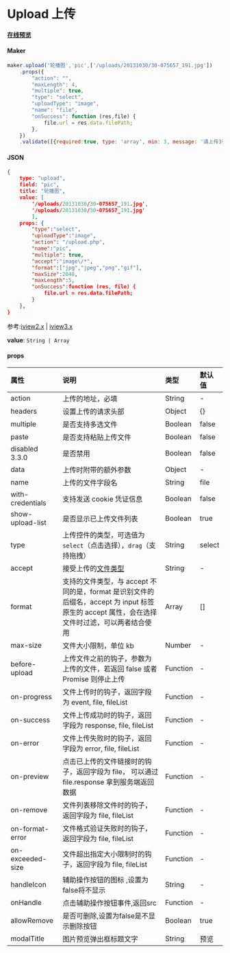 # Upload 上传


#### [在线预览](https://jsrun.pro/dehKp/edit)

#### Maker
```js
maker.upload('轮播图','pic',['/uploads/20131030/30-075657_191.jpg'])
    .props({
        "action": "",
        "maxLength": 4,
        "multiple": true,
        "type": "select",
        "uploadType": "image",
        "name": "file",
        "onSuccess": function (res,file) {
            file.url = res.data.filePath;
        },
    })
    .validate([{required:true, type: 'array', min: 3, message: '请上传3张图片', trigger: 'change'}])
```

#### JSON
```json
{
    type: "upload",
    field: "pic",
    title: "轮播图",
    value: [
        '/uploads/20131030/30-075657_191.jpg',
        '/uploads/20131030/30-075657_191.jpg'
        ],
    props: {
        "type":"select",
        "uploadType":"image",
        "action": "/upload.php",
        "name":"pic",
        "multiple": true,
        "accept":"image\/*",
        "format":["jpg","jpeg","png","gif"],
        "maxSize":2048,
        "maxLength":5,
        "onSuccess":function (res, file) {
            file.url = res.data.filePath;
        }
    },
}
```
参考:[iview2.x](http://v2.iviewui.com/components/upload#API) | [iview3.x](https://www.iviewui.com/components/upload#API)

**value**: `String | Array`

#### props

| 属性              | 说明                                                         | 类型     | 默认值 |
| :---------------- | :----------------------------------------------------------- | :------- | :----- |
| action            | 上传的地址，必填                                             | String   | -      |
| headers           | 设置上传的请求头部                                           | Object   | {}     |
| multiple          | 是否支持多选文件                                             | Boolean  | false  |
| paste             | 是否支持粘贴上传文件                                         | Boolean  | false  |
| disabled 3.3.0    | 是否禁用                                                     | Boolean  | false  |
| data              | 上传时附带的额外参数                                         | Object   | -      |
| name              | 上传的文件字段名                                             | String   | file   |
| with-credentials  | 支持发送 cookie 凭证信息                                     | Boolean  | false  |
| show-upload-list  | 是否显示已上传文件列表                                       | Boolean  | true   |
| type              | 上传控件的类型，可选值为 `select`（点击选择），`drag`（支持拖拽） | String   | select |
| accept            | 接受上传的[文件类型](https://developer.mozilla.org/en-US/docs/Web/HTML/Element/input#attr-accept) | String   | -      |
| format            | 支持的文件类型，与 accept 不同的是，format 是识别文件的后缀名，accept 为 input 标签原生的 accept 属性，会在选择文件时过滤，可以两者结合使用 | Array    | []     |
| max-size          | 文件大小限制，单位 kb                                        | Number   | -      |
| before-upload     | 上传文件之前的钩子，参数为上传的文件，若返回 false 或者 Promise 则停止上传 | Function | -      |
| on-progress       | 文件上传时的钩子，返回字段为 event, file, fileList           | Function | -      |
| on-success        | 文件上传成功时的钩子，返回字段为 response, file, fileList    | Function | -      |
| on-error          | 文件上传失败时的钩子，返回字段为 error, file, fileList       | Function | -      |
| on-preview        | 点击已上传的文件链接时的钩子，返回字段为 file， 可以通过 file.response 拿到服务端返回数据 | Function | -      |
| on-remove         | 文件列表移除文件时的钩子，返回字段为 file, fileList          | Function | -      |
| on-format-error   | 文件格式验证失败时的钩子，返回字段为 file, fileList          | Function | -      |
| on-exceeded-size  | 文件超出指定大小限制时的钩子，返回字段为 file, fileList      | Function | -      |
| handleIcon | 辅助操作按钮的图标 ,设置为false将不显示 | String  | - |
| onHandle | 点击辅助操作按钮事件,返回src | Function | - |
| allowRemove | 是否可删除,设置为false是不显示删除按钮 | Boolean | true |
| modalTitle | 图片预览弹出框标题文字 |  String | 预览 |